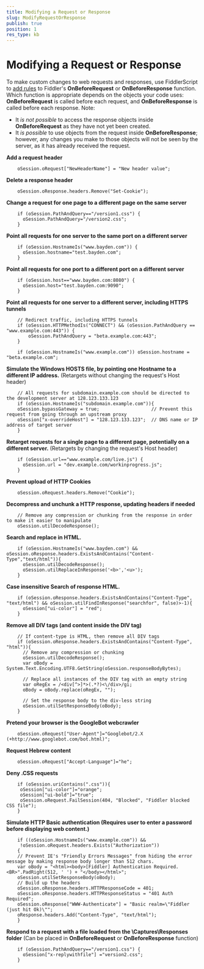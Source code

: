 ```yaml
---
title: Modifying a Request or Response
slug: ModifyRequestOrResponse
publish: true
position: 1
res_type: kb
---
```


Modifying a Request or Response
===============================

To make custom changes to web requests and responses, use FiddlerScript to [add rules][1] to Fiddler's **OnBeforeRequest** or **OnBeforeResponse** function. Which function is appropriate depends on the objects your code uses: **OnBeforeRequest** is called before each request, and **OnBeforeResponse** is called before each response. Note:

+ It *is not possible* to access the response objects inside **OnBeforeRequest** as they have not yet been created. 
+ It *is possible* to use objects from the request inside **OnBeforeResponse**; however, any changes you make to those objects will not be seen by the server, as it has already received the request. 


**Add a request header**

		oSession.oRequest["NewHeaderName"] = "New header value";



**Delete a response header**

		oSession.oResponse.headers.Remove("Set-Cookie");



**Change a request for one page to a different page on the same server**

		if (oSession.PathAndQuery=="/version1.css") {
		  oSession.PathAndQuery="/version2.css";
		}



**Point all requests for one server to the same port on a different server**

		if (oSession.HostnameIs("www.bayden.com")) {
		  oSession.hostname="test.bayden.com";
		}



**Point all requests for one port to a different port on a different server**

		if (oSession.host=="www.bayden.com:8080") {
		  oSession.host="test.bayden.com:9090";
		}



**Point all requests for one server to a different server, including HTTPS tunnels**

		// Redirect traffic, including HTTPS tunnels
		if (oSession.HTTPMethodIs("CONNECT") && (oSession.PathAndQuery == "www.example.com:443")) { 
			oSession.PathAndQuery = "beta.example.com:443"; 
		}

		if (oSession.HostnameIs("www.example.com")) oSession.hostname = "beta.example.com"; 



**Simulate the Windows HOSTS file, by pointing one Hostname to a different IP address.**
(Retargets without changing the request's Host header)

		// All requests for subdomain.example.com should be directed to the development server at 128.123.133.123
		if (oSession.HostnameIs("subdomain.example.com")){
		oSession.bypassGateway = true;                   // Prevent this request from going through an upstream proxy
		oSession["x-overrideHost"] = "128.123.133.123";  // DNS name or IP address of target server
		}



**Retarget requests for a single page to a different page, potentially on  a different server.**
(Retargets by changing the request's Host header)

		if (oSession.url=="www.example.com/live.js") {
		  oSession.url = "dev.example.com/workinprogress.js";
		}



**Prevent upload of HTTP Cookies**

		oSession.oRequest.headers.Remove("Cookie");



**Decompress and unchunk a HTTP response, updating headers if needed**

		// Remove any compression or chunking from the response in order to make it easier to manipulate
		oSession.utilDecodeResponse();



**Search and replace in HTML.**

		if (oSession.HostnameIs("www.bayden.com") && oSession.oResponse.headers.ExistsAndContains("Content-Type","text/html")){
		  oSession.utilDecodeResponse();
		  oSession.utilReplaceInResponse('<b>','<u>');
		}



**Case insensitive Search of response HTML.**

		if (oSession.oResponse.headers.ExistsAndContains("Content-Type", "text/html") && oSession.utilFindInResponse("searchfor", false)>-1){
		  oSession["ui-color"] = "red";
		}



**Remove all DIV tags (and content inside the DIV tag)**

		// If content-type is HTML, then remove all DIV tags
		if (oSession.oResponse.headers.ExistsAndContains("Content-Type", "html")){
		  // Remove any compression or chunking
		  oSession.utilDecodeResponse();
		  var oBody = System.Text.Encoding.UTF8.GetString(oSession.responseBodyBytes);

		  // Replace all instances of the DIV tag with an empty string
		  var oRegEx = /<div[^>]*>(.*?)<\/div>/gi;
		  oBody = oBody.replace(oRegEx, "");

		  // Set the response body to the div-less string
		  oSession.utilSetResponseBody(oBody); 
		}



**Pretend your browser is the GoogleBot webcrawler**

		oSession.oRequest["User-Agent"]="Googlebot/2.X (+http://www.googlebot.com/bot.html)";



**Request Hebrew content**

		oSession.oRequest["Accept-Language"]="he";



**Deny .CSS requests**

		if (oSession.uriContains(".css")){
		 oSession["ui-color"]="orange"; 
		 oSession["ui-bold"]="true";
		 oSession.oRequest.FailSession(404, "Blocked", "Fiddler blocked CSS file");
		}



**Simulate HTTP Basic authentication  (Requires user to enter a password before displaying web content.)**

		if ((oSession.HostnameIs("www.example.com")) && 
		 !oSession.oRequest.headers.Exists("Authorization")) 
		{
		// Prevent IE's "Friendly Errors Messages" from hiding the error message by making response body longer than 512 chars.
		var oBody = "<html><body>[Fiddler] Authentication Required.<BR>".PadRight(512, ' ') + "</body></html>";
		oSession.utilSetResponseBody(oBody); 
		// Build up the headers
		oSession.oResponse.headers.HTTPResponseCode = 401;
		oSession.oResponse.headers.HTTPResponseStatus = "401 Auth Required";
		oSession.oResponse["WWW-Authenticate"] = "Basic realm=\"Fiddler (just hit Ok)\"";
		oResponse.headers.Add("Content-Type", "text/html");
		}



**Respond to a request with a file loaded from the \Captures\Responses folder**
(Can be placed in **OnBeforeRequest** or **OnBeforeResponse** function)

		if (oSession.PathAndQuery=="/version1.css") {
		  oSession["x-replywithfile"] ="version2.css";
		}




[1]: ../../Extend-Fiddler/AddRules
[2]: ../../Extend-Fiddler/
